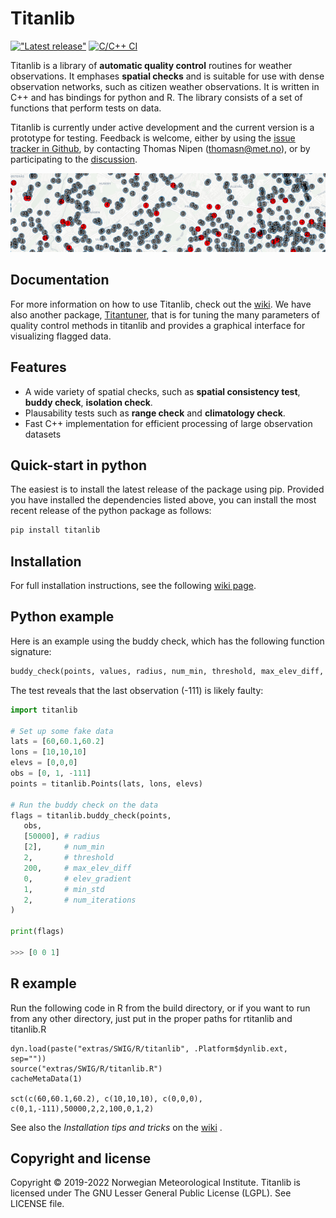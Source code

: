 # Titanlib 
[!["Latest release"](https://img.shields.io/github/v/release/metno/titanlib.svg)](https://github.com/metno/titanlib/releases)
[![C/C++ CI](https://github.com/metno/titanlib/workflows/C/C++%20CI/badge.svg)](https://github.com/metno/titanlib/actions)

Titanlib is a library of **automatic quality control** routines for weather observations. It emphases **spatial
checks** and is suitable for use with dense observation networks, such as citizen weather observations. It is
written in C++ and has bindings for python and R. The library consists of a set of functions that perform
tests on data.

Titanlib is currently under active development and the current version is a prototype for testing. Feedback
is welcome, either by using the [issue tracker in Github](https://github.com/metno/titanlib/issues), by contacting Thomas Nipen (thomasn@met.no), or by participating to the [discussion](https://github.com/metno/titanlib/discussions).

![Example of titanlib](docs/image.jpg)

## Documentation

For more information on how to use Titanlib, check out the [wiki](https://github.com/metno/titanlib/wiki). We have also another package, [Titantuner](https://github.com/metno/titantuner), that is for tuning the many parameters of quality control methods in titanlib and provides a graphical interface for visualizing flagged data.

## Features

- A wide variety of spatial checks, such as **spatial consistency test**, **buddy check**, **isolation check**.
- Plausability tests such as **range check** and **climatology check**.
- Fast C++ implementation for efficient processing of large observation datasets 


## Quick-start in python

The easiest is to install the latest release of the package using pip. Provided you have installed the dependencies listed above, you can install the most recent release of the python package as follows:
```bash
pip install titanlib
```

## Installation

For full installation instructions, see the following [wiki page](https://github.com/metno/titanlib/wiki/Installation).

## Python example

Here is an example using the buddy check, which has the following function signature:
```python
buddy_check(points, values, radius, num_min, threshold, max_elev_diff, elev_gradient, min_std, num_iterations)
```

The test reveals that the last observation (-111) is likely faulty:

```python
import titanlib

# Set up some fake data
lats = [60,60.1,60.2]
lons = [10,10,10]
elevs = [0,0,0]
obs = [0, 1, -111]
points = titanlib.Points(lats, lons, elevs)

# Run the buddy check on the data
flags = titanlib.buddy_check(points,
   obs,
   [50000], # radius
   [2],     # num_min
   2,       # threshold
   200,     # max_elev_diff
   0,       # elev_gradient
   1,       # min_std
   2,       # num_iterations
)

print(flags)

>>> [0 0 1]
```

## R example

Run the following code in R from the build directory, or if you want to run from any other directory, just
put in the proper paths for rtitanlib and titanlib.R

```
dyn.load(paste("extras/SWIG/R/titanlib", .Platform$dynlib.ext, sep=""))
source("extras/SWIG/R/titanlib.R")
cacheMetaData(1)

sct(c(60,60.1,60.2), c(10,10,10), c(0,0,0), c(0,1,-111),50000,2,2,100,0,1,2)
```

See also the _Installation tips and tricks_ on the [wiki](https://github.com/metno/titanlib/wiki/R-interface) .

## Copyright and license

Copyright © 2019-2022 Norwegian Meteorological Institute. Titanlib is licensed under The GNU Lesser General
Public License (LGPL). See LICENSE file.
